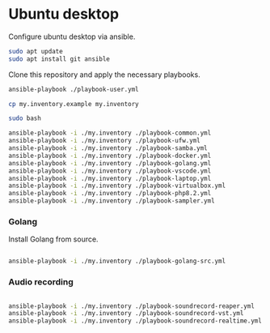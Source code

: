 # Ubuntu desktop

Configure ubuntu desktop via ansible.

```bash
sudo apt update
sudo apt install git ansible
```

Clone this repository and apply the necessary playbooks.

```bash
ansible-playbook ./playbook-user.yml

cp my.inventory.example my.inventory

sudo bash

ansible-playbook -i ./my.inventory ./playbook-common.yml
ansible-playbook -i ./my.inventory ./playbook-ufw.yml
ansible-playbook -i ./my.inventory ./playbook-samba.yml
ansible-playbook -i ./my.inventory ./playbook-docker.yml
ansible-playbook -i ./my.inventory ./playbook-golang.yml
ansible-playbook -i ./my.inventory ./playbook-vscode.yml
ansible-playbook -i ./my.inventory ./playbook-laptop.yml
ansible-playbook -i ./my.inventory ./playbook-virtualbox.yml
ansible-playbook -i ./my.inventory ./playbook-php8.2.yml
ansible-playbook -i ./my.inventory ./playbook-sampler.yml
```

### Golang

Install Golang from source.

```bash

ansible-playbook -i ./my.inventory ./playbook-golang-src.yml
```

### Audio recording

```bash

ansible-playbook -i ./my.inventory ./playbook-soundrecord-reaper.yml
ansible-playbook -i ./my.inventory ./playbook-soundrecord-vst.yml
ansible-playbook -i ./my.inventory ./playbook-soundrecord-realtime.yml
```
